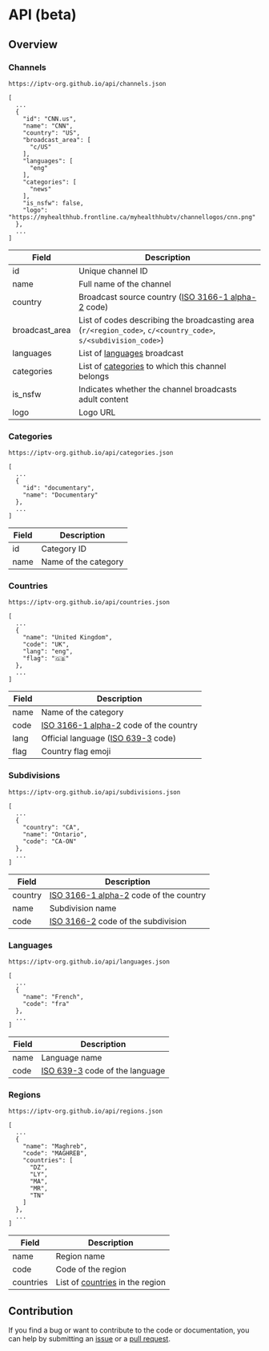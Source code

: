 # API (beta)

## Overview

### Channels

```
https://iptv-org.github.io/api/channels.json
```

```
[
  ...
  {
    "id": "CNN.us",
    "name": "CNN",
    "country": "US",
    "broadcast_area": [
      "c/US"
    ],
    "languages": [
      "eng"
    ],
    "categories": [
      "news"
    ],
    "is_nsfw": false,
    "logo": "https://myhealthhub.frontline.ca/myhealthhubtv/channellogos/cnn.png"
  },
  ...
]
```

| Field          | Description                                                                                                    |
| -------------- | -------------------------------------------------------------------------------------------------------------- |
| id             | Unique channel ID                                                                                              |
| name           | Full name of the channel                                                                                       |
| country        | Broadcast source country ([ISO 3166-1 alpha-2](https://en.wikipedia.org/wiki/ISO_3166-1_alpha-2) code)         |
| broadcast_area | List of codes describing the broadcasting area (`r/<region_code>`, `c/<country_code>`, `s/<subdivision_code>`) |
| languages      | List of [languages](#languages) broadcast                                                                      |
| categories     | List of [categories](#categories) to which this channel belongs                                                |
| is_nsfw        | Indicates whether the channel broadcasts adult content                                                         |
| logo           | Logo URL                                                                                                       |

### Categories

```
https://iptv-org.github.io/api/categories.json
```

```
[
  ...
  {
    "id": "documentary",
    "name": "Documentary"
  },
  ...
]
```

| Field | Description          |
| ----- | -------------------- |
| id    | Category ID          |
| name  | Name of the category |

### Countries

```
https://iptv-org.github.io/api/countries.json
```

```
[
  ...
  {
    "name": "United Kingdom",
    "code": "UK",
    "lang": "eng",
    "flag": "🇬🇧"
  },
  ...
]
```

| Field | Description                                                                                |
| ----- | ------------------------------------------------------------------------------------------ |
| name  | Name of the category                                                                       |
| code  | [ISO 3166-1 alpha-2](https://en.wikipedia.org/wiki/ISO_3166-1_alpha-2) code of the country |
| lang  | Official language ([ISO 639-3](https://en.wikipedia.org/wiki/ISO_639-3) code)              |
| flag  | Country flag emoji                                                                         |

### Subdivisions

```
https://iptv-org.github.io/api/subdivisions.json
```

```
[
  ...
  {
    "country": "CA",
    "name": "Ontario",
    "code": "CA-ON"
  },
  ...
]
```

| Field   | Description                                                                                |
| ------- | ------------------------------------------------------------------------------------------ |
| country | [ISO 3166-1 alpha-2](https://en.wikipedia.org/wiki/ISO_3166-1_alpha-2) code of the country |
| name    | Subdivision name                                                                           |
| code    | [ISO 3166-2](https://en.wikipedia.org/wiki/ISO_3166-1_alpha-2) code of the subdivision     |

### Languages

```
https://iptv-org.github.io/api/languages.json
```

```
[
  ...
  {
    "name": "French",
    "code": "fra"
  },
  ...
]
```

| Field | Description                                                               |
| ----- | ------------------------------------------------------------------------- |
| name  | Language name                                                             |
| code  | [ISO 639-3](https://en.wikipedia.org/wiki/ISO_639-3) code of the language |

### Regions

```
https://iptv-org.github.io/api/regions.json
```

```
[
  ...
  {
    "name": "Maghreb",
    "code": "MAGHREB",
    "countries": [
      "DZ",
      "LY",
      "MA",
      "MR",
      "TN"
    ]
  },
  ...
]
```

| Field     | Description                                   |
| --------- | --------------------------------------------- |
| name      | Region name                                   |
| code      | Code of the region                            |
| countries | List of [countries](#countries) in the region |

## Contribution

If you find a bug or want to contribute to the code or documentation, you can help by submitting an [issue](https://github.com/iptv-org/api/issues) or a [pull request](https://github.com/iptv-org/api/pulls).
